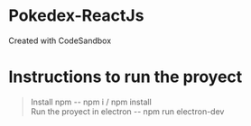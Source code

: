 # Pokedex-ReactJs
Created with CodeSandbox

# Instructions to run the proyect
> Install npm -- npm i / npm install <br>
> Run the proyect in electron -- npm run electron-dev
